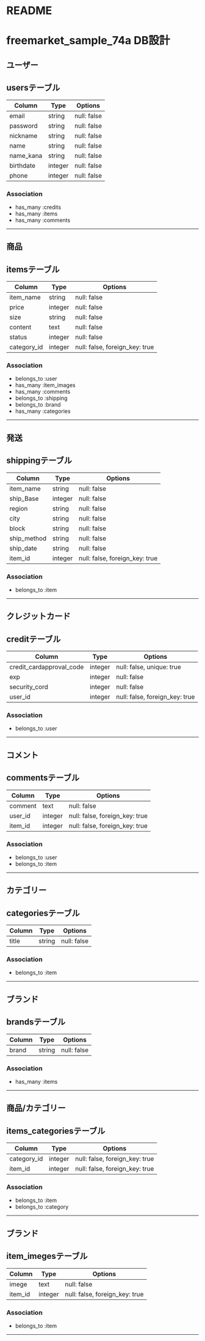 # README
# freemarket_sample_74a DB設計

## ユーザー
## usersテーブル

|Column|Type|Options|
|------|----|-------|
|email|string|null: false|
|password|string|null: false|
|nickname|string|null: false|
|name|string|null: false|
|name_kana|string|null: false|
|birthdate|integer|null: false|
|phone|integer|null: false|

### Association

- has_many :credits
- has_many :items
- has_many :comments

------------------------------------
## 商品
## itemsテーブル

|Column|Type|Options|
|------|----|-------|
|item_name|string|null: false|
|price|integer|null: false|
|size|string|null: false|
|content|text|null: false|
|status|integer|null: false|
|category_id|integer|null: false, foreign_key: true|

### Association

- belongs_to :user
- has_many :item_images
- has_many :comments
- belongs_to :shipping
- belongs_to :brand
- has_many :categories

------------------------------------
## 発送
## shippingテーブル

|Column|Type|Options|
|------|----|-------|
|item_name|string|null: false|
|ship_Base|integer|null: false|
|region|string|null: false|
|city|string|null: false|
|block|string|null: false|
|ship_method|string|null: false|
|ship_date|string|null: false|
|item_id|integer|null: false, foreign_key: true|

### Association

- belongs_to :item

------------------------------------
## クレジットカード
## creditテーブル

|Column|Type|Options|
|------|----|-------|
|credit_cardapproval_code|integer|null: false, unique: true|
|exp|integer|null: false|
|security_cord|integer|null: false|
|user_id|integer|null: false, foreign_key: true|

### Association

- belongs_to :user

------------------------------------
## コメント
## commentsテーブル

|Column|Type|Options|
|------|----|-------|
|comment|text|null: false|
|user_id|integer|null: false, foreign_key: true|
|item_id|integer|null: false, foreign_key: true|

### Association

- belongs_to :user
- belongs_to :item

------------------------------------
## カテゴリー
## categoriesテーブル

|Column|Type|Options|
|------|----|-------|
|title|string|null: false|

### Association

- belongs_to :item

------------------------------------
## ブランド
## brandsテーブル

|Column|Type|Options|
|------|----|-------|
|brand|string|null: false|

### Association

- has_many :items

------------------------------------
## 商品/カテゴリー
## items_categoriesテーブル

|Column|Type|Options|
|------|----|-------|
|category_id|integer|null: false, foreign_key: true|
|item_id|integer|null: false, foreign_key: true|

### Association

- belongs_to :item
- belongs_to :category

------------------------------------
## ブランド
## item_imegesテーブル

|Column|Type|Options|
|------|----|-------|
|imege|text|null: false|
|item_id|integer|null: false, foreign_key: true|

### Association

- belongs_to :item

------------------------------------